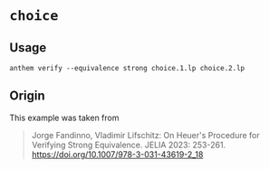 # `choice`

## Usage
```
anthem verify --equivalence strong choice.1.lp choice.2.lp
```

## Origin
This example was taken from

> Jorge Fandinno, Vladimir Lifschitz:
> On Heuer's Procedure for Verifying Strong Equivalence. JELIA 2023: 253-261.
> https://doi.org/10.1007/978-3-031-43619-2_18
